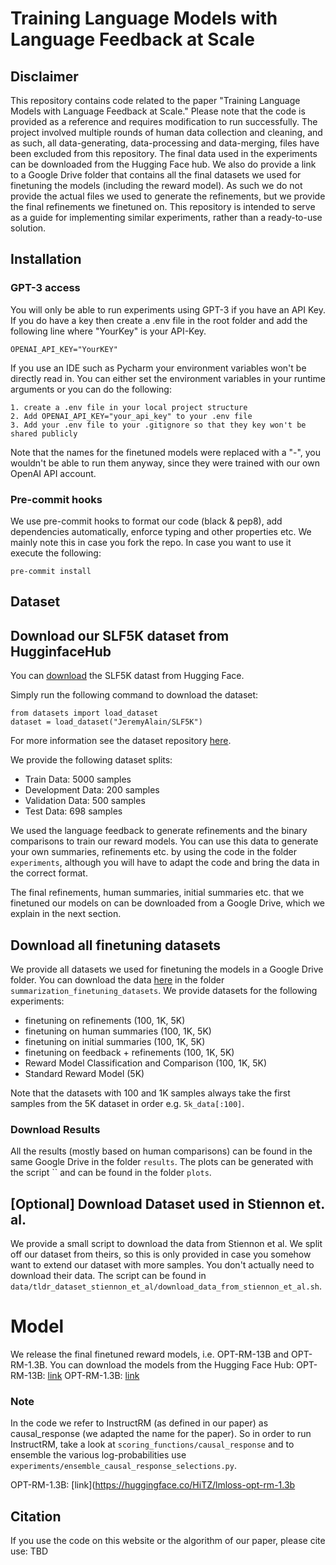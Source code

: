 # Training Language Models with Language Feedback at Scale

## Disclaimer
This repository contains code related to the paper "Training Language Models with Language Feedback at Scale." 
Please note that the code is provided as a reference and requires modification to run successfully. 
The project involved multiple rounds of human data collection and cleaning, and as such, all data-generating, data-processing and
data-merging, files have  been excluded from this repository. The final data used in the experiments can be downloaded from the Hugging Face hub.
We also do provide a link to a Google Drive folder that contains all the final datasets we used for finetuning the models
(including the reward model). As such we do not provide the actual files we used to generate the refinements, but we provide 
the final refinements we finetuned on.
This repository is intended to serve as a guide for implementing similar experiments, rather than a ready-to-use solution.

## Installation
### GPT-3 access
You will only be able to run experiments using GPT-3 if you have an API Key. 
If you do have a key then create a .env file in the root folder and add the following line where "YourKey" is your API-Key.

```
OPENAI_API_KEY="YourKEY"
```

If you use an IDE such as Pycharm your environment variables won't be directly read in. You can either 
set the environment variables in your runtime arguments or you can do the following:
```
1. create a .env file in your local project structure
2. Add OPENAI_API_KEY="your_api_key" to your .env file
3. Add your .env file to your .gitignore so that they key won't be shared publicly
```

Note that the names for the finetuned models were replaced with a "-", you wouldn't be able to run them anyway, 
since they were trained with our own OpenAI API account. 

### Pre-commit hooks
We use pre-commit hooks to format our code (black & pep8), add dependencies automatically, enforce typing and other properties etc.
We mainly note this in case you fork the repo. In case you want to use it execute the following:

```
pre-commit install
```

## Dataset

## Download our SLF5K dataset from HugginfaceHub
You can [download](https://huggingface.co/datasets/JeremyAlain/SLF5K) the SLF5K datast from Hugging Face.

Simply run the following command to download the dataset:
```
from datasets import load_dataset
dataset = load_dataset("JeremyAlain/SLF5K")
```
For more information see the dataset repository [here](https://huggingface.co/datasets/JeremyAlain/SLF5K).

We provide the following dataset splits: 
- Train Data: 5000 samples
- Development Data: 200 samples
- Validation Data: 500 samples
- Test Data: 698 samples

We used the language feedback to generate refinements and the binary comparisons to train our reward models. You can use this
data to generate your own summaries, refinements etc. by using the code in the folder `experiments`, although you will 
have to adapt the code and bring the data in the correct format.

The final refinements, human summaries, initial summaries etc. that we finetuned our models on can be downloaded from a Google Drive, which we 
explain in the next section.

## Download all finetuning datasets 
We provide all datasets we used for finetuning the models in a Google Drive folder. You can download the data [here](https://drive.google.com/drive/folders/1oeMpAmMhVgzRrA0lV74b98dh9Yq8Rc4k?usp=share_link) in the folder `summarization_finetuning_datasets`.
We provide datasets for the following experiments: 
- finetuning on refinements (100, 1K, 5K)
- finetuning on human summaries (100, 1K, 5K)
- finetuning on initial summaries (100, 1K, 5K)
- finetuning on feedback + refinements (100, 1K, 5K)
- Reward Model Classification and Comparison (100, 1K, 5K)
- Standard Reward Model (5K)

Note that the datasets with 100 and 1K samples always take the first samples
from the 5K dataset in order e.g. `5k_data[:100]`.

### Download Results 
All the results (mostly based on human comparisons) can be found in the same Google Drive in the folder `results`. The plots 
can be generated with the script `` and can be found in the folder `plots`.

## [Optional] Download Dataset used in Stiennon et. al. 
We provide a small script to download the data from Stiennon et al. We split off our dataset from theirs, so this is only provided
in case you somehow want to extend our dataset with more samples. You don't actually need to download their data. The script can be found in 
`data/tldr_dataset_stiennon_et_al/download_data_from_stiennon_et_al.sh`.

# Model
We release the final finetuned reward models, i.e. OPT-RM-13B and OPT-RM-1.3B.
You can download the models from the Hugging Face Hub:
OPT-RM-13B: [link](https://huggingface.co/HiTZ/lmloss-opt-rm-13b)
OPT-RM-1.3B: [link](https://huggingface.co/HiTZ/lmloss-opt-rm-1.3b)

### Note
In the code we refer to InstructRM (as defined in our paper) as causal_response (we adapted the name for the paper). So in order to run InstructRM, take a look at `scoring_functions/causal_response` and to ensemble the various log-probabilities use `experiments/ensemble_causal_response_selections.py`.

OPT-RM-1.3B: [link](https://huggingface.co/HiTZ/lmloss-opt-rm-1.3b

## Citation
If you use the code on this website or the algorithm of our paper, please cite use: 
TBD
